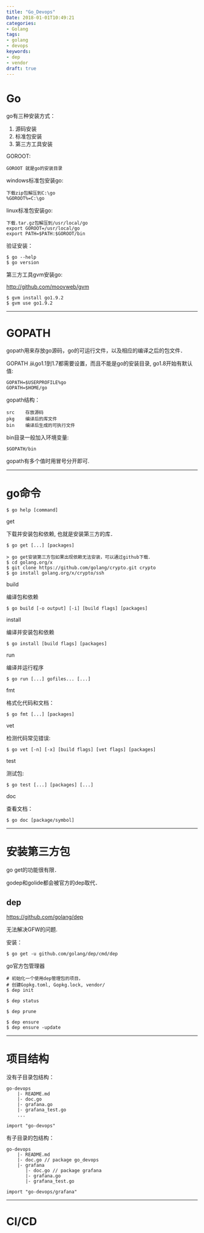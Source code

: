 ```yaml
---
title: "Go_Devops"
Date: 2018-01-01T10:49:21
categories:
- Golang
tags:
- golang
- devops
keywords:
- dep
- vendor
draft: true
---
```


# Go

go有三种安装方式：

1. 源码安装
2. 标准包安装
3. 第三方工具安装

GOROOT:

    GOROOT 就是go的安装目录

windows标准包安装go:

    下载zip包解压到C:\go
    %GOROOT%=C:\go

linux标准包安装go:

    下载.tar.gz包解压到/usr/local/go
    export GOROOT=/usr/local/go
    export PATH=$PATH:$GOROOT/bin

验证安装：

    $ go --help
    $ go version

第三方工具gvm安装go:

<http://github.com/moovweb/gvm>

    $ gvm install go1.9.2
    $ gvm use go1.9.2

***

# GOPATH

gopath用来存放go源码，go的可运行文件，以及相应的编译之后的包文件．

GOPATH 从go1.1到1.7都需要设置，而且不能是go的安装目录, go1.8开始有默认值:

    GOPATH=$USERPROFILE%go
    GOPATH=$HOME/go

gopath结构：

    src    存放源码
    pkg    编译后的库文件
    bin    编译后生成的可执行文件

bin目录一般加入环境变量:

    $GOPATH/bin

gopath有多个值时用冒号分开即可.

***

# go命令

    $ go help [command]

get

下载并安装包和依赖, 也就是安装第三方的库．

    $ go get [...] [packages]

    > go get安装第三方包如果出现依赖无法安装，可以通过github下载．
    $ cd golang.org/x
    $ git clone https://github.com/golang/crypto.git crypto
    $ go install golang.org/x/crypto/ssh

build

编译包和依赖

    $ go build [-o output] [-i] [build flags] [packages]

install

编译并安装包和依赖

    $ go install [build flags] [packages]

run

编译并运行程序

    $ go run [...] gofiles... [...]

fmt

格式化代码和文档：

    $ go fmt [...] [packages]

vet

检测代码常见错误:

    $ go vet [-n] [-x] [build flags] [vet flags] [packages]

test

测试包:

    $ go test [...] [packages] [...]

doc

查看文档：

    $ go doc [package/symbol]

***

# 安装第三方包

go get的功能很有限．

godep和golide都会被官方的dep取代．

## dep

<https://github.com/golang/dep>

无法解决GFW的问题.

安装：

    $ go get -u github.com/golang/dep/cmd/dep

go官方包管理器

    # 初始化一个使用dep管理包的项目，
    # 创建Gopkg.toml, Gopkg.lock, vendor/
    $ dep init

    $ dep status

    $ dep prune

    $ dep ensure
    $ dep ensure -update

***

# 项目结构

没有子目录包结构：

    go-devops
        |- README.md
        |- doc.go
        |- grafana.go
        |- grafana_test.go
        ...

    import "go-devops"

有子目录的包结构：

    go-devops
        |- README.md
        |- doc.go // package go_devops
        |- grafana
           |- doc.go // package grafana
           |- grafana.go
           |- grafana_test.go

    import "go-devops/grafana"

***

# CI/CD
